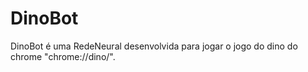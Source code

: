 # DinoBot
DinoBot é uma RedeNeural desenvolvida para jogar o jogo do dino do chrome "chrome://dino/".
